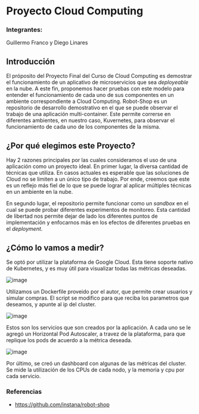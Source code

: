 # Proyecto Cloud Computing
### Integrantes:
Guillermo Franco y Diego Linares

## Introducción

El próposito del Proyecto Final del Curso de Cloud Computing es demostrar el funcionamiento de un aplicativo de microservicios que sea *deployeable* en la nube. A este fin, proponemos hacer pruebas con este modelo para entender el funcionamiento de cada uno de sus componentes en un ambiente correspondiente a Cloud Computing. Robot-Shop es un repositorio de desarrollo demostrativo en el que se puede observar el trabajo de una aplicación multi-container. Este permite correrse en diferentes ambientes, en nuestro caso, Kuvernetes, para observar el funcionamiento de cada uno de los componentes de la misma. 

## ¿Por qué elegimos este Proyecto?

Hay 2 razones principales por las cuales consideramos el uso de una aplicación como un proyecto ideal. En primer lugar, la diversa cantidad de técnicas que utiliza. En casos actuales es esperable que las soluciones de Cloud no se limiten a un único tipo de trabajo. Por ende, creemos que este es un reflejo más fiel de lo que se puede lograr al aplicar múltiples técnicas en un ambiente en la nube.

En segundo lugar, el repositorio permite funcionar como un *sandbox* en el cual se puede probar diferentes experimentos de monitoreo. Esta cantidad de libertad nos permite dejar de lado los diferentes puntos de implementación y enfocarnos más en los efectos de diferentes pruebas en el *deployment*. 

## ¿Cómo lo vamos a medir?
Se optó por utilizar la plataforma de Google Cloud. Esta tiene soporte nativo de Kubernetes, y es muy útil para visualizar todas las métricas deseadas. 

![image](https://user-images.githubusercontent.com/38139707/178636104-328bd6b8-d321-43e7-9103-3557a5b52f5a.png)

Utilizamos un Dockerfile proveido por el autor, que permite crear usuarios y simular compras. El script se modifico para que reciba los parametros que deseamos, y apunte al ip del cluster.

![image](https://user-images.githubusercontent.com/38139707/178636085-91966265-5b98-44d8-a90a-d6eb2dd9388d.png)

Estos son los servicios que son creados por la aplicación. A cada uno se le agregó un Horizontal Pod Autoscaler, a travez de la plataforma, para que replique los pods de acuerdo a la métrica deseada. 

![image](https://user-images.githubusercontent.com/38139707/178636066-90a2887f-777b-4a67-8ec1-def8f38b7d6d.png)

Por último, se creó un dashboard con algunas de las métricas del cluster. Se mide la utilización de los CPUs de cada nodo, y la memoria y cpu por cada servicio. 

### Referencias
* https://github.com/instana/robot-shop
